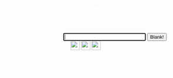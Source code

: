 <!DOCTYPE html>
<html lang="en">
<font color="#FFFFFF">
<head>
  <meta charset="UTF-8" />
  <meta name="viewport" content="width=device-width,initial-scale=1" />
  <title>Blanker</title>
</head>
<Body background="https://cdn.pixabay.com/photo/2014/05/27/23/32/matrix-356024_960_720.jpg"> 
<body style="font-family: Helvetica, Verdana, Arial; text-align: center;">
  <h1>Blanker!</h1>
  About:blank cloak any site you want!<br><br>
  <label>
    Site to about:blank cloak:
    <input type="url" onkeydown="if(event.key==='Enter') go()" size="25" autofocus>
  </label>
  <button onclick="go()">Blank!</button>
  <br>
  <img src="https://www.google.com/favicon.ico" alt="Google" style="width:25px;height:25px;" onclick="document.querySelector('input').value = 'https://www.google.com/?igu=1'"> <img src="https://upload.wikimedia.org/wikipedia/commons/thumb/a/a0/Firefox_logo%2C_2019.svg/115px-Firefox_logo%2C_2019.svg.png" alt="firefox" style="width:25px;height:25px;" onclick="document.querySelector('input').value = 'https://replit.com/@cooleddie001/firefox?v=1'"> <img src="https://cdn2.iconfinder.com/data/icons/the-circle-icons/512/Chrome.png" alt="Chrome" style="width:25px;height:25px;" onclick="document.querySelector('input').value = 'https://cold-silly-coriander.glitch.me/'">
  <br>
  <details>
    <summary>What is the benefit to about:blank?</summary>
About:blank cloaks will hide the pages that use it from your history, prevent a teacher from seeing the contents of them in a GoGuardian/Securly portal, and more! This all works because about:blank isn't technically a tab. I don't have all the info but I believe you can look it up.
</details>
    <details>
    <summary>Why does Google say "google.com refused to connect"?</summary>
      Because your URL doesn't have <code>?igu=1</code> added to it.
    </details>
  <details>
    <summary>Why does YouTube say "youtube.com refused to connect"?</summary>
      I know this, you can use Invidious or a proxy for YouTube
    </details>
  >
  <script>
    function validURL(str) {
  var pattern = new RegExp('^(https?:\\/\\/)?'+ // protocol
    '((([a-z\\d]([a-z\\d-]*[a-z\\d])*)\\.)+[a-z]{2,}|'+ // domain name
    '((\\d{1,3}\\.){3}\\d{1,3}))'+ // OR ip (v4) address
    '(\\:\\d+)?(\\/[-a-z\\d%_.~+]*)*'+ // port and path
    '(\\?[;&a-z\\d%_.~+=-]*)?'+ // query string
    '(\\#[-a-z\\d_]*)?$','i'); // fragment locator
  return !!pattern.test(str);
}
    function go() {
      var page = new ABC({
        "type": "blank",
        "url": validURL(document.querySelector('input').value) ? document.querySelector('input').value : window.location.origin + "/invalid.html"
      })
      page.open()
    }
  </script>
</body>
</font>
</html>
